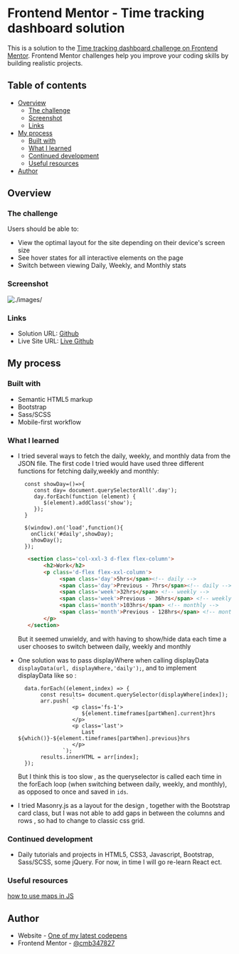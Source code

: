 # Frontend Mentor - Time tracking dashboard solution

This is a solution to the [Time tracking dashboard challenge on Frontend Mentor](https://www.frontendmentor.io/challenges/time-tracking-dashboard-UIQ7167Jw). Frontend Mentor challenges help you improve your coding skills by building realistic projects. 

## Table of contents

- [Overview](#overview)
  - [The challenge](#the-challenge)
  - [Screenshot](#screenshot)
  - [Links](#links)
- [My process](#my-process)
  - [Built with](#built-with)
  - [What I learned](#what-i-learned)
  - [Continued development](#continued-development)
  - [Useful resources](#useful-resources)
- [Author](#author)

## Overview

### The challenge

Users should be able to:

- View the optimal layout for the site depending on their device's screen size
- See hover states for all interactive elements on the page
- Switch between viewing Daily, Weekly, and Monthly stats

### Screenshot

![./images/](screenshot.PNG)

### Links

- Solution URL: [Github](https://github.com/cmb347827/time-tracking-dashboard-main/tree/main/images)
- Live Site URL: [Live Github](https://cmb347827.github.io/time-tracking-dashboard-main/)

## My process

### Built with

- Semantic HTML5 markup
- Bootstrap
- Sass/SCSS
- Mobile-first workflow


### What I learned

- I tried several ways to fetch the daily, weekly, and monthly data from the JSON file. 
  The first code I tried would have used three different functions for fetching daily,weekly and monthly:
  
  ```JS
    const showDay=()=>{
       const day= document.querySelectorAll('.day');
       day.forEach(function (element) {
          $(element).addClass('show');
       });
    }

    $(window).on('load',function(){
      onClick('#daily',showDay);
      showDay();  	  
    });
  ```
  ```HTML
     <section class='col-xxl-3 d-flex flex-column'>
          <h2>Work</h2>
		  <p class='d-flex flex-xxl-column'> 
               <span class='day'>5hrs</span><!-- daily -->
               <span class='day'>Previous - 7hrs</span><!-- daily -->
               <span class='week'>32hrs</span> <!-- weekly -->
               <span class='week'>Previous - 36hrs</span> <!-- weekly -->
               <span class='month'>103hrs</span> <!-- monthly -->
               <span class='month'>Previous - 128hrs</span> <!-- monthly -->
		  </p>
     </section>
  ```
  But it seemed unwieldy, and with having to show/hide data each time a user chooses to switch between daily, weekly and monthly
- One solution was to pass displayWhere when calling displayData `displayData(url, displayWhere,'daily');`, and to implement displayData like so :
  ```
    data.forEach((element,index) => {
		 const results= document.querySelector(displayWhere[index]);
	     arr.push( `	        
		           <p class='fs-1'>
				      ${element.timeframes[partWhen].current}hrs       
				   </p>
				   <p class='last'>
				      Last ${which()}-${element.timeframes[partWhen].previous}hrs
				   </p>
				`);
		 results.innerHTML = arr[index];
    });
  ```
  But I think this is too slow , as the queryselector is called each time in the forEach loop (when switching between daily, weekly, and monthly), as opposed to once and saved in `ids`.
- I tried Masonry.js as a layout for the design , together with the Bootstrap card class, but I was not able to add gaps in between the columns and rows , so had to change to classic css grid.

### Continued development

- Daily tutorials and projects in HTML5, CSS3, Javascript, Bootstrap, Sass/SCSS, some jQuery. For now, in time I will go re-learn React ect.

### Useful resources

[how to use maps in JS](https://blog.hubspot.com/website/javascript-map)

## Author

- Website - [One of my latest codepens](https://codepen.io/cynthiab72/pen/oNybYON)
- Frontend Mentor - [@cmb347827](https://www.frontendmentor.io/profile/cmb347827)
